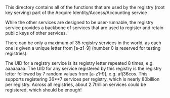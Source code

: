 This directory contains all of the functions that are used by the registry
(root key serving) part of the Acquire Identity/Access/Accounting service

While the other services are designed to be user-runnable, the registry
service provides a backbone of services that are used to register and retain
public keys of other services.

There can be only a maximum of 35 registry services in the world, as each
one is given a unique letter from [a-z1-9] (number 0 is reserved for testing
registries).

The UID for a registry service is its registry letter repeated 8 times, e.g.
aaaaaaaa. The UID for any service registered by this registry is the
registry letter followed by 7 random values from [a-z1-9], e.g.
afj36cos. This supports registering 36**7 services per registry, 
which is nearly 80billion per registry. Across all registries, about
2.7trillion services could be registered, which should be enough!

